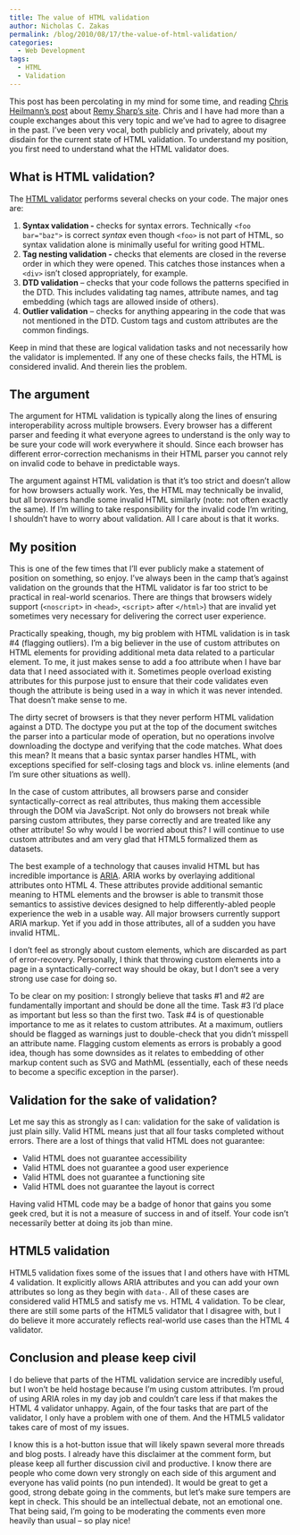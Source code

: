 ```yaml
---
title: The value of HTML validation
author: Nicholas C. Zakas
permalink: /blog/2010/08/17/the-value-of-html-validation/
categories:
  - Web Development
tags:
  - HTML
  - Validation
---
```

This post has been percolating in my mind for some time, and reading [Chris Heilmann&#8217;s post][1] about [Remy Sharp&#8217;s site][2]. Chris and I have had more than a couple exchanges about this very topic and we&#8217;ve had to agree to disagree in the past. I&#8217;ve been very vocal, both publicly and privately, about my disdain for the current state of HTML validation. To understand my position, you first need to understand what the HTML validator does.

## What is HTML validation?

The [HTML validator][3] performs several checks on your code. The major ones are:

  1. **Syntax validation -** checks for syntax errors. Technically `<foo bar="baz">` is correct *syntax* even though `<foo>` is not part of HTML, so syntax validation alone is minimally useful for writing good HTML.
  2. **Tag nesting validation -** checks that elements are closed in the reverse order in which they were opened. This catches those instances when a `<div>` isn&#8217;t closed appropriately, for example.
  3. **DTD validation** &#8211; checks that your code follows the patterns specified in the DTD. This includes validating tag names, attribute names, and tag embedding (which tags are allowed inside of others).
  4. **Outlier validation** &#8211; checks for anything appearing in the code that was not mentioned in the DTD. Custom tags and custom attributes are the common findings.

Keep in mind that these are logical validation tasks and not necessarily how the validator is implemented. If any one of these checks fails, the HTML is considered invalid. And therein lies the problem.

## The argument

The argument for HTML validation is typically along the lines of ensuring interoperability across multiple browsers. Every browser has a different parser and feeding it what everyone agrees to understand is the only way to be sure your code will work everywhere it should. Since each browser has different error-correction mechanisms in their HTML parser you cannot rely on invalid code to behave in predictable ways.

The argument against HTML validation is that it&#8217;s too strict and doesn&#8217;t allow for how browsers actually work. Yes, the HTML may technically be invalid, but all browsers handle some invalid HTML similarly (note: not often exactly the same). If I&#8217;m willing to take responsibility for the invalid code I&#8217;m writing, I shouldn&#8217;t have to worry about validation. All I care about is that it works.

## My position

This is one of the few times that I&#8217;ll ever publicly make a statement of position on something, so enjoy. I&#8217;ve always been in the camp that&#8217;s against validation on the grounds that the HTML validator is far too strict to be practical in real-world scenarios. There are things that browsers widely support (`<noscript>` in `<head>`, `<script>` after `</html>`) that are invalid yet sometimes very necessary for delivering the correct user experience.

Practically speaking, though, my big problem with HTML validation is in task #4 (flagging outliers). I&#8217;m a big believer in the use of custom attributes on HTML elements for providing additional meta data related to a particular element. To me, it just makes sense to add a foo attribute when I have bar data that I need associated with it. Sometimes people overload existing attributes for this purpose just to ensure that their code validates even though the attribute is being used in a way in which it was never intended. That doesn&#8217;t make sense to me.

The dirty secret of browsers is that they never perform HTML validation against a DTD. The doctype you put at the top of the document switches the parser into a particular mode of operation, but no operations involve downloading the doctype and verifying that the code matches. What does this mean? It means that a basic syntax parser handles HTML, with exceptions specified for self-closing tags and block vs. inline elements (and I&#8217;m sure other situations as well).

In the case of custom attributes, all browsers parse and consider syntactically-correct as real attributes, thus making them accessible through the DOM via JavaScript. Not only do browsers not break while parsing custom attributes, they parse correctly and are treated like any other attribute! So why would I be worried about this? I will continue to use custom attributes and am very glad that HTML5 formalized them as datasets.

The best example of a technology that causes invalid HTML but has incredible importance is [ARIA][4]. ARIA works by overlaying additional attributes onto HTML 4. These attributes provide additional semantic meaning to HTML elements and the browser is able to transmit those semantics to assistive devices designed to help differently-abled people experience the web in a usable way. All major browsers currently support ARIA markup. Yet if you add in those attributes, all of a sudden you have invalid HTML.

I don&#8217;t feel as strongly about custom elements, which are discarded as part of error-recovery. Personally, I think that throwing custom elements into a page in a syntactically-correct way should be okay, but I don&#8217;t see a very strong use case for doing so.

To be clear on my position: I strongly believe that tasks #1 and #2 are fundamentally important and should be done all the time. Task #3 I&#8217;d place as important but less so than the first two. Task #4 is of questionable importance to me as it relates to custom attributes. At a maximum, outliers should be flagged as warnings just to double-check that you didn&#8217;t misspell an attribute name. Flagging custom elements as errors is probably a good idea, though has some downsides as it relates to embedding of other markup content such as SVG and MathML (essentially, each of these needs to become a specific exception in the parser).

## Validation for the sake of validation?

Let me say this as strongly as I can: validation for the sake of validation is just plain silly. Valid HTML means just that all four tasks completed without errors. There are a lost of things that valid HTML does not guarantee:

  * Valid HTML does not guarantee accessibility
  * Valid HTML does not guarantee a good user experience
  * Valid HTML does not guarantee a functioning site
  * Valid HTML does not guarantee the layout is correct

Having valid HTML code may be a badge of honor that gains you some geek cred, but it is not a measure of success in and of itself. Your code isn&#8217;t necessarily better at doing its job than mine.

## HTML5 validation

HTML5 validation fixes some of the issues that I and others have with HTML 4 validation. It explicitly allows ARIA attributes and you can add your own attributes so long as they begin with `data-`. All of these cases are considered valid HTML5 and satisfy me vs. HTML 4 validation. To be clear, there are still some parts of the HTML5 validator that I disagree with, but I do believe it more accurately reflects real-world use cases than the HTML 4 validator.

## Conclusion and please keep civil

I do believe that parts of the HTML validation service are incredibly useful, but I won&#8217;t be held hostage because I&#8217;m using custom attributes. I&#8217;m proud of using ARIA roles in my day job and couldn&#8217;t care less if that makes the HTML 4 validator unhappy. Again, of the four tasks that are part of the validator, I only have a problem with one of them. And the HTML5 validator takes care of most of my issues.

I know this is a hot-button issue that will likely spawn several more threads and blog posts. I already have this disclaimer at the comment form, but please keep all further discussion civil and productive. I know there are people who come down very strongly on each side of this argument and everyone has valid points (no pun intended). It would be great to get a good, strong debate going in the comments, but let&#8217;s make sure tempers are kept in check. This should be an intellectual debate, not an emotional one. That being said, I&#8217;m going to be moderating the comments even more heavily than usual &#8211; so play nice!

 [1]: http://www.wait-till-i.com/2010/08/17/validate-dont/
 [2]: http://doesvalidationmatter.com/
 [3]: http://validator.w3.org
 [4]: http://www.w3.org/WAI/intro/aria
